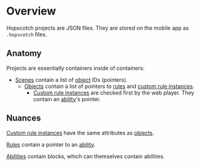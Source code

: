 # Overview

Hopscotch projects are JSON files. They are stored on the mobile app as `.hopscotch` files.

## Anatomy

Projects are essentially containers inside of containers:

- [Scenes](/wiki/02-spec/scene.md) contain a list of [object](/wiki/02-spec/object.md) IDs (pointers).
  - [Objects](/wiki/02-spec/object.md) contain a list of pointers to [rules](/wiki/02-spec/rule.md) and [custom rule instances](/wiki/02-spec/custom-rule-instance.md).
    - [Custom rule instances](/wiki/02-spec/custom-rule-instance.md) are checked first by the web player. They contain an [ability](/wiki/02-spec/ability.md)'s pointer.

## Nuances

[Custom rule instances](/wiki/02-spec/custom-rule-instance.md) have the same attributes as [objects](/wiki/02-spec/object.md).

[Rules](/wiki/02-spec/rule.md) contain a pointer to an [ability](/wiki/02-spec/ability.md).

[Abilities](/wiki/02-spec/ability.md) contain blocks, which can themselves contain abilities.
